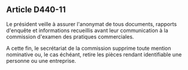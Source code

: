 Article D440-11
----
Le président veille à assurer l'anonymat de tous documents, rapports d'enquête
et informations recueillis avant leur communication à la commission d'examen des
pratiques commerciales.

A cette fin, le secrétariat de la commission supprime toute mention nominative
ou, le cas échéant, retire les pièces rendant identifiable une personne ou une
entreprise.
